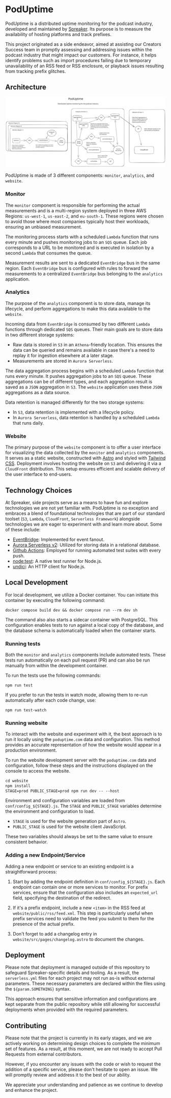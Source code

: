 # PodUptime

PodUptime is a distributed uptime monitoring for the podcast industry, developed and maintained by [Spreaker](https://www.spreaker.com). Its purpose is to measure the availability of hosting platforms and track prefixes.

This project originated as a side endeavor, aimed at assisting our Creators Success team in promptly assessing and addressing issues within the podcast industry that might impact our customers. For instance, it helps identify problems such as import procedures failing due to temporary unavailability of an RSS feed or RSS enclosure, or playback issues resulting from tracking prefix glitches.

## Architecture

![Architecture](doc/architecture.excalidraw.svg)

PodUptime is made of 3 different components: `monitor`, `analytics`, and `website`.

### Monitor

The `monitor` component is responsible for performing the actual measurements and is a multi-region system deployed in three AWS Regions: `us-west-1`, `us-east-2`, and `eu-south-1`. These regions were chosen to avoid those where most companies typically host their workloads, ensuring an unbiased measurement.

The monitoring process starts with a scheduled `Lambda` function that runs every minute and pushes monitoring jobs to an `SQS` queue. Each job corresponds to a URL to be monitored and is executed in isolation by a second `Lambda` that consumes the queue.

Measurement results are sent to a dedicated `EventBridge` bus in the same region. Each `EventBridge` bus is configured with rules to forward the measurements to a centralized `EventBridge` bus belonging to the `analytics` application.

### Analytics

The purpose of the `analytics` component is to store data, manage its lifecycle, and perform aggregations to make this data available to the `website`.

Incoming data from `EventBridge` is consumed by two different `Lambda` functions through dedicated `SQS` queues. Their main goals are to store data in two different storage systems:

- Raw data is stored in `S3` in an `Athena`-friendly location. This ensures the data can be queried and remains available in case there's a need to replay it for ingestion elsewhere at a later stage.
- Measurements are stored in `Aurora Serverless`.

The data aggregation process begins with a scheduled `Lambda` function that runs every minute. It pushes aggregation jobs to an `SQS` queue. These aggregations can be of different types, and each aggregation result is saved as a `JSON` aggregation in `S3`. The `website` application uses these `JSON` aggregations as a data source.

Data retention is managed differently for the two storage systems:

- In `S3`, data retention is implemented with a lifecycle policy.
- In `Aurora Serverless`, data retention is handled by a scheduled `Lambda` that runs daily.

### Website

The primary purpose of the `website` component is to offer a user interface for visualizing the data collected by the `monitor` and `analytics` components. It serves as a static website, constructed with [Astro](https://astro.build) and styled with [Tailwind CSS](https://tailwindcss.com/). Deployment involves hosting the website on `S3` and delivering it via a `CloudFront` distribution. This setup ensures efficient and scalable delivery of the user interface to end-users.

## Technology Choices

At Spreaker, side projects serve as a means to have fun and explore technologies we are not yet familiar with. PodUptime is no exception and embraces a blend of foundational technologies that are part of our standard toolset (`S3`, `Lambda`, `CloudFront`, `Serverless Framework`) alongside technologies we are eager to experiment with and learn more about. Some of these include:

- [EventBridge](https://aws.amazon.com/eventbridge/): Implemented for event fanout.
- [Aurora Serverless v2](https://docs.aws.amazon.com/AmazonRDS/latest/AuroraUserGuide/aurora-serverless-v2.html): Utilized for storing data in a relational database.
- [Github Actions](https://docs.github.com/en/actions): Employed for running automated test suites with every push.
- [node:test](https://nodejs.org/docs/latest-v18.x/api/test.html): A native test runner for Node.js.
- [undici](https://github.com/nodejs/undici): An HTTP client for Node.js.


## Local Development

For local development, we utilize a Docker container. You can initiate this container by executing the following command:

```shell
docker compose build dev && docker compose run --rm dev sh
```

The command also also starts a sidecar container with PostgreSQL. This configuration enables tests to run against a local copy of the database, and the database schema is automatically loaded when the container starts.

### Running tests

Both the `monitor` and `analytics` components include automated tests. These tests run automatically on each pull request (PR) and can also be run manually from within the development container.

To run the tests use the following commands:

```shell
npm run test
```

If you prefer to run the tests in watch mode, allowing them to re-run automatically after each code change, use:

```shell
npm run test-watch
```

### Running website

To interact with the website and experiment with it, the best approach is to run it locally using the `poduptime.com` data and configuration. This method provides an accurate representation of how the website would appear in a production environment.

To run the website development server with the `poduptime.com` data and configuration, follow these steps and the instructions displayed on the console to access the website.

```shell
cd website
npm install
STAGE=prod PUBLIC_STAGE=prod npm run dev -- --host
```

Environment and configuration variables are loaded from `conf/config_${STAGE}.js`. The `STAGE` and `PUBLIC_STAGE` variables determine the environment and configuration to load.

- `STAGE` is used for the website generation part of `Astro`.
- `PUBLIC_STAGE` is used for the website client JavaScript.

These two variables should always be set to the same value to ensure consistent behavior.

### Adding a new Endpoint/Service

Adding a new endpoint or service to an existing endpoint is a straightforward process:

1. Start by adding the endpoint definition in `conf/config_${STAGE}.js`. Each endpoint can contain one or more services to monitor. For prefix services, ensure that the configuration also includes an `expected_url` field, specifying the destination of the redirect.

2. If it's a prefix endpoint, include a new `<item>` in the RSS feed at `website/public/rss/feed.xml`. This step is particularly useful when prefix services need to validate the feed you submit to them for the presence of the actual prefix.

3. Don't forget to add a changelog entry in `website/src/pages/changelog.astro` to document the changes.

## Deployment

Please note that deployment is managed outside of this repository to safeguard Spreaker-specific details and tooling. As a result, the `serverless.yml` files for each project may not run as-is without external parameters. These necessary parameters are declared within the files using the `${param.SOMETHING}` syntax.

This approach ensures that sensitive information and configurations are kept separate from the public repository while still allowing for successful deployments when provided with the required parameters.

## Contributing

Please note that the project is currently in its early stages, and we are actively working on determining design choices to complete the minimum set of features. As a result, at this moment, we are not ready to accept Pull Requests from external contributors.

However, if you encounter any issues with the code or wish to request the addition of a specific service, please don't hesitate to open an issue. We will promptly review and address it to the best of our ability.

We appreciate your understanding and patience as we continue to develop and enhance the project.